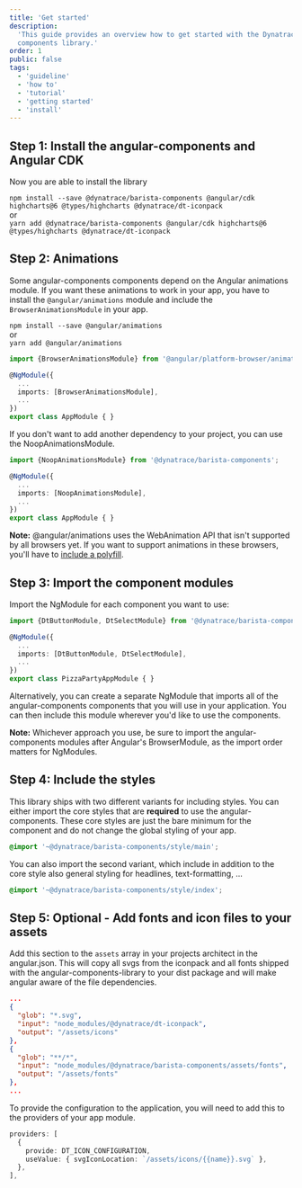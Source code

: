 ```yaml
---
title: 'Get started'
description:
  'This guide provides an overview how to get started with the Dynatrace Angular
  components library.'
order: 1
public: false
tags:
  - 'guideline'
  - 'how to'
  - 'tutorial'
  - 'getting started'
  - 'install'
---
```


## Step 1: Install the angular-components and Angular CDK

Now you are able to install the library

`npm install --save @dynatrace/barista-components @angular/cdk highcharts@6 @types/highcharts @dynatrace/dt-iconpack`  
or  
`yarn add @dynatrace/barista-components @angular/cdk highcharts@6 @types/highcharts @dynatrace/dt-iconpack`

## Step 2: Animations

Some angular-components components depend on the Angular animations module. If
you want these animations to work in your app, you have to install the
`@angular/animations` module and include the `BrowserAnimationsModule` in your
app.

`npm install --save @angular/animations`  
or  
`yarn add @angular/animations`

```typescript
import {BrowserAnimationsModule} from '@angular/platform-browser/animations';

@NgModule({
  ...
  imports: [BrowserAnimationsModule],
  ...
})
export class AppModule { }
```

If you don't want to add another dependency to your project, you can use the
NoopAnimationsModule.

```typescript
import {NoopAnimationsModule} from '@dynatrace/barista-components';

@NgModule({
  ...
  imports: [NoopAnimationsModule],
  ...
})
export class AppModule { }
```

**Note:** @angular/animations uses the WebAnimation API that isn't supported by
all browsers yet. If you want to support animations in these browsers, you'll
have to
[include a polyfill](https://github.com/web-animations/web-animations-js).

## Step 3: Import the component modules

Import the NgModule for each component you want to use:

```typescript
import {DtButtonModule, DtSelectModule} from '@dynatrace/barista-components';

@NgModule({
  ...
  imports: [DtButtonModule, DtSelectModule],
  ...
})
export class PizzaPartyAppModule { }
```

Alternatively, you can create a separate NgModule that imports all of the
angular-components components that you will use in your application. You can
then include this module wherever you'd like to use the components.

**Note:** Whichever approach you use, be sure to import the angular-components
modules after Angular's BrowserModule, as the import order matters for
NgModules.

## Step 4: Include the styles

This library ships with two different variants for including styles. You can
either import the core styles that are **required** to use the
angular-components. These core styles are just the bare minimum for the
component and do not change the global styling of your app.

```scss
@import '~@dynatrace/barista-components/style/main';
```

You can also import the second variant, which include in addition to the core
style also general styling for headlines, text-formatting, ...

```scss
@import '~@dynatrace/barista-components/style/index';
```

## Step 5: Optional - Add fonts and icon files to your assets

Add this section to the `assets` array in your projects architect in the
angular.json. This will copy all svgs from the iconpack and all fonts shipped
with the angular-components-library to your dist package and will make angular
aware of the file dependencies.

```json
...
{
  "glob": "*.svg",
  "input": "node_modules/@dynatrace/dt-iconpack",
  "output": "/assets/icons"
},
{
  "glob": "**/*",
  "input": "node_modules/@dynatrace/barista-components/assets/fonts",
  "output": "/assets/fonts"
},
...
```

To provide the configuration to the application, you will need to add this to
the providers of your app module.

```typescript
providers: [
  {
    provide: DT_ICON_CONFIGURATION,
    useValue: { svgIconLocation: `/assets/icons/{{name}}.svg` },
  },
],
```
